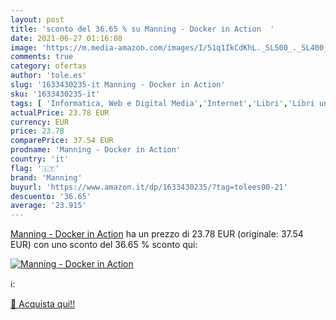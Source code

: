 ```yaml
---
layout: post
title: 'sconto del 36.65 % su Manning - Docker in Action  '
date: 2021-06-27 01:16:08
image: 'https://m.media-amazon.com/images/I/51q1IkCdKhL._SL500_._SL400_.jpg'
comments: true
category: ofertas
author: 'tole.es'
slug: '1633430235-it Manning - Docker in Action'
sku: '1633430235-it'
tags: [ 'Informatica, Web e Digital Media','Internet','Libri','Libri universitari','Libri universitari informatica','Progettazione e ingegneria del software','Programmazione','Reti e sistemi amministrativi','Sicurezza informatica','Sistemi operativi','manning', ]
actualPrice: 23.78 EUR
currency: EUR
price: 23.78
comparePrice: 37.54 EUR
prodname: 'Manning - Docker in Action'
country: 'it'
flag: '🇮🇹'
brand: 'Manning'
buyurl: 'https://www.amazon.it/dp/1633430235/?tag=tolees00-21'
descuento: '36.65'
average: '23.915'
---
```


[Manning - Docker in Action](https://www.amazon.it/dp/1633430235/?tag=tolees00-21) ha un prezzo di 23.78 EUR (originale: 37.54 EUR) con uno sconto del 36.65 % sconto qui:

[![Manning - Docker in Action](https://m.media-amazon.com/images/I/51q1IkCdKhL._SL500_._SL400_.jpg)](https://www.amazon.it/dp/1633430235/?tag=tolees00-21)

ℹ️:


[🛒 Acquista qui!!](https://www.amazon.it/dp/1633430235/?tag=tolees00-21)
